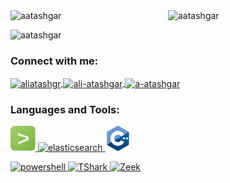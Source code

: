 <!-- GitHub Status and Most Used Languages Sections -->
<div style="display: flex; justify-content: space-between;">
  <!-- GitHub Status Section -->
  <div style="flex: 1;">
    <img src="https://github-readme-stats.vercel.app/api?username=aatashgar&show_icons=true&locale=en" alt="aatashgar" />
  </div>
  <!-- Most Used Languages Section -->
  <div style="flex: 1;">
    <img src="https://github-readme-stats.vercel.app/api/top-langs/?username=aatashgar&layout=compact" alt="aatashgar" />
  </div>
</div>

<p align="left"> <img src="https://komarev.com/ghpvc/?username=aatashgar&label=Profile%20views&color=0e75b6&style=flat" alt="aatashgar" /> </p>


<h3 align="left">Connect with me:</h3>
<p align="left">
  <a href="https://twitter.com/aliatashgr" target="blank">
    <img align="center" src="https://raw.githubusercontent.com/rahuldkjain/github-profile-readme-generator/master/src/images/icons/Social/twitter.svg" alt="aliatashgr" height="30" width="40" />
  </a>
  <a href="https://linkedin.com/in/ali-atashgar" target="blank">
    <img align="center" src="https://raw.githubusercontent.com/rahuldkjain/github-profile-readme-generator/master/src/images/icons/Social/linked-in-alt.svg" alt="ali-atashgar" height="30" width="40" />
  </a>
  <a href="https://medium.com/a-atashgar" target="blank">
    <img align="center" src="https://raw.githubusercontent.com/rahuldkjain/github-profile-readme-generator/master/src/images/icons/Social/medium.svg" alt="a-atashgar" height="30" width="40" />
  </a>
</p>

<h3 align="left">Languages and Tools:</h3>
  <a href="https://github.com/" target="_blank" rel="noreferrer">
    <img src="https://github.com/walkxcode/dashboard-icons/blob/main/svg/splunk.svg" alt="Splunk" width="40" height="40" />
  </a>
  <a href="https://www.elastic.co" target="_blank" rel="noreferrer">
    <img src="https://www.vectorlogo.zone/logos/elastic/elastic-icon.svg" alt="elasticsearch" width="40" height="40" />
  </a>
  <a href="https://www.w3schools.com/cpp/" target="_blank" rel="noreferrer">
    <img src="https://raw.githubusercontent.com/devicons/devicon/master/icons/cplusplus/cplusplus-original.svg" alt="cplusplus" width="40" height="40" />
  </a>
<p align="left">
  <a href="https://gist.githubusercontent.com/" target="_blank" rel="noreferrer">
    <img src="https://raw.githubusercontent.com/gist/Xainey/d5bde7d01dcbac51ac951810e94313aa/raw/6c858c46726541b48ddaaebab29c41c07a196394/PowerShell.svg" alt="powershell" width="40" height="40" />
  </a>
  <a href="https://upload.wikimedia.org/" target="_blank" rel="noreferrer">
    <img src="https://upload.wikimedia.org/wikipedia/commons/d/df/Wireshark_icon.svg" alt="TShark" width="40" height="40" />
  </a>
  <a href="https://i0.wp.com/" target="_blank" rel="noreferrer">
    <img src="https://i0.wp.com/zeek.org/wp-content/uploads/2019/06/bro-eyes.png?resize=209%2C200&ssl=1" alt="Zeek" width="40" height="40" />
  </a>
  <a href="https://www.python.org" target="_blank" rel="noreferrer
